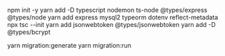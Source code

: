 npm init -y
yarn add -D typescript nodemon ts-node @types/express @types/node
yarn add express mysql2 typeorm dotenv reflect-metadata
npx tsc --init
yarn add jsonwebtoken @types/jsonwebtoken 
yarn add -D @types/bcrypt

yarn migration:generate
yarn migration:run
